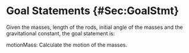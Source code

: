 # Goal Statements {#Sec:GoalStmt}

Given the masses, length of the rods, initial angle of the masses and the gravitational constant, the goal statement is:

<div id="motionMass"></div>

motionMass: Calculate the motion of the masses.


